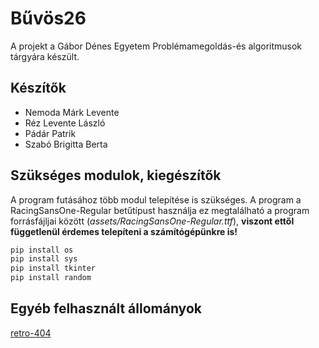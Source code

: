 
# Bűvös26 
A projekt a Gábor Dénes Egyetem Problémamegoldás-és algoritmusok tárgyára készült. 




## Készítők

- Nemoda Márk Levente
- Réz Levente László 
- Pádár Patrik
- Szabó Brigitta Berta





## Szükséges modulok, kiegészítők

A program futásához több modul telepítése is szükséges. A program a RacingSansOne-Regular betűtípust használja ez megtalálható a program forrásfájljai között (*assets/RacingSansOne-Regular.ttf*), **viszont ettől függetlenül érdemes telepíteni a számítógépünkre is!**
```bash
pip install os
pip install sys
pip install tkinter
pip install random 
```


## Egyéb felhasznált állományok

[retro-404](https://github.com/gaoryrt/retro-404)
